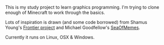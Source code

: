 This is my study project to learn graphics programming. I'm trying to clone
enough of Minecraft to work through the basics.

Lots of inspiration is drawn (and some code borrowed) from Shamus Young's [Frontier
project](http://www.shamusyoung.com/twentysidedtale/?p=11874) and Michael
Goodfellow's [SeaOfMemes](http://www.sea-of-memes.com). 

Currently it runs on Linux, OSX & Windows.
